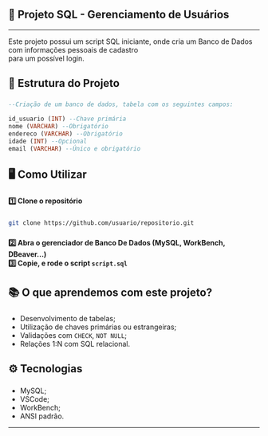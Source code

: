 **<h2>🥇 Projeto SQL - Gerenciamento de Usuários</h2>**

---

Este projeto possui um script SQL iniciante, onde cria um Banco de Dados com informações pessoais de cadastro<br>
para um possível login.

###

**<h2>💎 Estrutura do Projeto</h2>**

###
```sql
--Criação de um banco de dados, tabela com os seguintes campos:

id_usuario (INT) --Chave primária
nome (VARCHAR) --Obrigatório
endereco (VARCHAR) --Obrigatório
idade (INT) --Opcional
email (VARCHAR) --Único e obrigatório
```

###

**<h2>🖥️ Como Utilizar</h2>**

###

**1️⃣ Clone o repositório**

###
```bash
git clone https://github.com/usuario/repositorio.git
```
###

**2️⃣ Abra o gerenciador de Banco De Dados (MySQL, WorkBench, DBeaver...)**<br>
**3️⃣ Copie, e rode o script `script.sql`**

###

**<h2>📚 O que aprendemos com este projeto?</h2>**

###

- Desenvolvimento de tabelas;
- Utilização de chaves primárias ou estrangeiras;
- Validações com `CHECK`, `NOT NULL`;
- Relações 1:N com SQL relacional.

###

**<h2>⚙️ Tecnologias</h2>**

###

- MySQL;
- VSCode;
- WorkBench;
- ANSI padrão.

---
